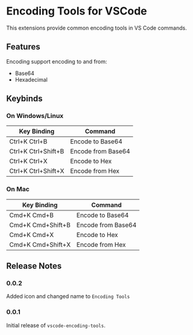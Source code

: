 # Encoding Tools for VSCode

This extensions provide common encoding tools in VS Code commands.

## Features

Encoding support encoding to and from:

- Base64
- Hexadecimal

## Keybinds

### On Windows/Linux

| Key Binding         | Command            |
|---------------------|--------------------|
| Ctrl+K Ctrl+B       | Encode to Base64   |
| Ctrl+K Ctrl+Shift+B | Encode from Base64 |
| Ctrl+K Ctrl+X       | Encode to Hex      |
| Ctrl+K Ctrl+Shift+X | Encode from Hex    |

### On Mac

| Key Binding       | Command            |
|-------------------|--------------------|
| Cmd+K Cmd+B       | Encode to Base64   |
| Cmd+K Cmd+Shift+B | Encode from Base64 |
| Cmd+K Cmd+X       | Encode to Hex      |
| Cmd+K Cmd+Shift+X | Encode from Hex    |


## Release Notes

### 0.0.2

Added icon and changed name to `Encoding Tools`

### 0.0.1

Initial release of `vscode-encoding-tools`.
